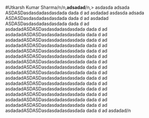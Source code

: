 #Utkarsh Kumar Sharma/n/n,**adsadad**/n,> asdasda
adsada
ASDASDasdasdadasdasdada dada d ad asdadad  asdasda
adsada
ASDASDasdasdadasdasdada dada d ad asdadad ASDASDasdasdadasdasdada dada d ad asdadadASDASDasdasdadasdasdada dada d ad asdadadASDASDasdasdadasdasdada dada d ad asdadadASDASDasdasdadasdasdada dada d ad asdadadASDASDasdasdadasdasdada dada d ad asdadadASDASDasdasdadasdasdada dada d ad asdadadASDASDasdasdadasdasdada dada d ad asdadadASDASDasdasdadasdasdada dada d ad asdadadASDASDasdasdadasdasdada dada d ad asdadadASDASDasdasdadasdasdada dada d ad asdadadASDASDasdasdadasdasdada dada d ad asdadadASDASDasdasdadasdasdada dada d ad asdadadASDASDasdasdadasdasdada dada d ad asdadadASDASDasdasdadasdasdada dada d ad asdadadASDASDasdasdadasdasdada dada d ad asdadadASDASDasdasdadasdasdada dada d ad asdadadASDASDasdasdadasdasdada dada d ad asdadad/n